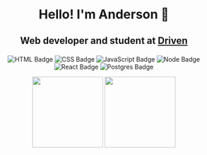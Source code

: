 <!--
**andeaquino/andeaquino** is a ✨ _special_ ✨ repository because its `README.md` (this file) appears on your GitHub profile.

Here are some ideas to get you started:

- 🔭 I’m currently working on ...
- 🌱 I’m currently learning ...
- 👯 I’m looking to collaborate on ...
- 🤔 I’m looking for help with ...
- 💬 Ask me about ...
- 📫 How to reach me: ...
- 😄 Pronouns: ...
- ⚡ Fun fact: ...
-->
<h1 align="center">Hello! I'm Anderson 👋</h1>

<h2 align="center">
  
  Web developer and student at [Driven](https://www.driven.com.br/)
  
</h2>

<div align="center">
  
  ![HTML Badge](https://img.shields.io/badge/HTML5-E34F26?style=for-the-badge&logo=html5&logoColor=white)
  ![CSS Badge](https://img.shields.io/badge/CSS3-1572B6?style=for-the-badge&logo=css3&logoColor=white)
  ![JavaScript Badge](https://img.shields.io/badge/JavaScript-323330?style=for-the-badge&logo=javascript&logoColor=F7DF1E)
  ![Node Badge](https://img.shields.io/badge/Node.js-339933?style=for-the-badge&logo=nodedotjs&logoColor=white)
  ![React Badge](https://img.shields.io/badge/React-20232A?style=for-the-badge&logo=react&logoColor=61DAFB)
  ![Postgres Badge](https://img.shields.io/badge/PostgreSQL-316192?style=for-the-badge&logo=postgresql&logoColor=white)
<br>

<div align="center">

  <img height="160em" src="https://github-readme-stats.vercel.app/api?username=andeaquino&show_icons=true&theme=tokyonight&include_all_commits=true&count_private=true"/>
  <img height="160Em" src="https://github-readme-stats.vercel.app/api/top-langs/?username=andeaquino&layout=compact&langs_count=16&theme=tokyonight"/>

</div>

<br>
